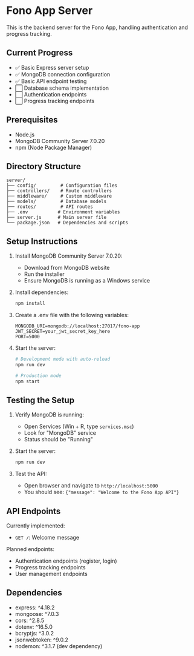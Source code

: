 # Fono App Server

This is the backend server for the Fono App, handling authentication and progress tracking.

## Current Progress
- ✅ Basic Express server setup
- ✅ MongoDB connection configuration
- ✅ Basic API endpoint testing
- ⬜ Database schema implementation
- ⬜ Authentication endpoints
- ⬜ Progress tracking endpoints

## Prerequisites
- Node.js
- MongoDB Community Server 7.0.20
- npm (Node Package Manager)

## Directory Structure

```
server/
├── config/         # Configuration files
├── controllers/    # Route controllers
├── middleware/     # Custom middleware
├── models/         # Database models
├── routes/         # API routes
├── .env           # Environment variables
├── server.js      # Main server file
└── package.json   # Dependencies and scripts
```

## Setup Instructions

1. Install MongoDB Community Server 7.0.20:
   - Download from MongoDB website
   - Run the installer
   - Ensure MongoDB is running as a Windows service

2. Install dependencies:
   ```bash
   npm install
   ```

3. Create a .env file with the following variables:
   ```
   MONGODB_URI=mongodb://localhost:27017/fono-app
   JWT_SECRET=your_jwt_secret_key_here
   PORT=5000
   ```

4. Start the server:
   ```bash
   # Development mode with auto-reload
   npm run dev
   
   # Production mode
   npm start
   ```

## Testing the Setup

1. Verify MongoDB is running:
   - Open Services (Win + R, type `services.msc`)
   - Look for "MongoDB" service
   - Status should be "Running"

2. Start the server:
   ```bash
   npm run dev
   ```

3. Test the API:
   - Open browser and navigate to `http://localhost:5000`
   - You should see: `{"message": "Welcome to the Fono App API"}`

## API Endpoints

Currently implemented:
- `GET /`: Welcome message

Planned endpoints:
- Authentication endpoints (register, login)
- Progress tracking endpoints
- User management endpoints

## Dependencies
- express: ^4.18.2
- mongoose: ^7.0.3
- cors: ^2.8.5
- dotenv: ^16.5.0
- bcryptjs: ^3.0.2
- jsonwebtoken: ^9.0.2
- nodemon: ^3.1.7 (dev dependency)